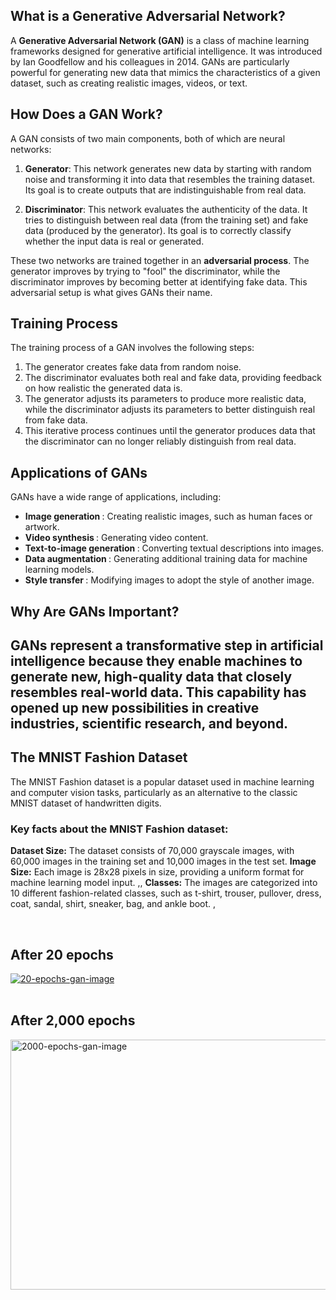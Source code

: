 <h2> What is a Generative Adversarial Network? </h2>

A <b>Generative Adversarial Network (GAN)</b> is a class of machine learning frameworks designed for generative artificial intelligence. It was introduced by Ian Goodfellow and his colleagues in 2014. GANs are particularly powerful for generating new data that mimics the characteristics of a given dataset, such as creating realistic images, videos, or text.

<h2> How Does a GAN Work? </h2>

A GAN consists of two main components, both of which are neural networks:

1. <b>Generator</b>: This network generates new data by starting with random noise and transforming it into data that resembles the training dataset. Its goal is to create outputs that are indistinguishable from real data.

2. <b>Discriminator</b>: This network evaluates the authenticity of the data. It tries to distinguish between real data (from the training set) and fake data (produced by the generator). Its goal is to correctly classify whether the input data is real or generated.

These two networks are trained together in an <b>adversarial process</b>. The generator improves by trying to "fool" the discriminator, while the discriminator improves by becoming better at identifying fake data. This adversarial setup is what gives GANs their name.

<h2> Training Process </h2>

The training process of a GAN involves the following steps:
1. The generator creates fake data from random noise.
2. The discriminator evaluates both real and fake data, providing feedback on how realistic the generated data is.
3. The generator adjusts its parameters to produce more realistic data, while the discriminator adjusts its parameters to better distinguish real from fake data.
4. This iterative process continues until the generator produces data that the discriminator can no longer reliably distinguish from real data.

<h2> Applications of GANs </h2>

GANs have a wide range of applications, including:<br>
- <b> Image generation </b>: Creating realistic images, such as human faces or artwork.
- <b> Video synthesis </b>: Generating video content.
- <b> Text-to-image generation </b>: Converting textual descriptions into images.
- <b> Data augmentation </b>: Generating additional training data for machine learning models.
- <b> Style transfer </b>: Modifying images to adopt the style of another image.

<h2> Why Are GANs Important? </h2>

GANs represent a transformative step in artificial intelligence because they enable machines to generate new, high-quality data that closely resembles real-world data. 
This capability has opened up new possibilities in creative industries, scientific research, and beyond.
-------

<h2> The MNIST Fashion Dataset </h2>
The MNIST Fashion dataset is a popular dataset used in machine learning and computer vision tasks, particularly as an alternative to the classic MNIST dataset of handwritten digits.
<h3>Key facts about the MNIST Fashion dataset:</h3>
<b>Dataset Size:</b> The dataset consists of 70,000 grayscale images, with 60,000 images in the training set and 10,000 images in the test set. 
<b>Image Size:</b> Each image is 28x28 pixels in size, providing a uniform format for machine learning model input. ,, 
<b>Classes:</b> The images are categorized into 10 different fashion-related classes, such as t-shirt, trouser, pullover, dress, coat, sandal, shirt, sneaker, bag, and ankle boot. ,

<br><h2> After 20 epochs </h2>
<!--img src="20_epochs_gan_image.png" width="600" height="450" alt="My Image"-->
<a href='https://postimg.cc/0znCXt2Z' target='_blank'><img src='https://i.postimg.cc/0znCXt2Z/20-epochs-gan-image.png' border='0' alt='20-epochs-gan-image'/></a><br>
<br><h2> After 2,000 epochs </h2>
<!--img src="2000_epochs_gan_image.png" width="600" height="450" alt="My Image"-->
<a href='https://postimg.cc/njyK9g0V' target='_blank'>
  <img src='https://i.postimg.cc/njyK9g0V/2000-epochs-gan-image.png' border='0' alt='2000-epochs-gan-image' width='600' height='400'/>
</a>

